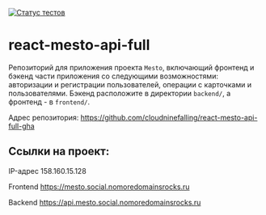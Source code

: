 [![Статус тестов](../../actions/workflows/tests.yml/badge.svg)](../../actions/workflows/tests.yml)

# react-mesto-api-full

Репозиторий для приложения проекта `Mesto`, включающий фронтенд и бэкенд части приложения со следующими возможностями: авторизации и регистрации пользователей, операции с карточками и пользователями. Бэкенд расположите в директории `backend/`, а фронтенд - в `frontend/`.

Адрес репозитория: https://github.com/cloudninefalling/react-mesto-api-full-gha

## Ссылки на проект:

IP-адрес 158.160.15.128

Frontend https://mesto.social.nomoredomainsrocks.ru

Backend https://api.mesto.social.nomoredomainsrocks.ru
